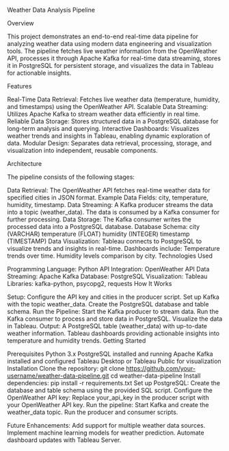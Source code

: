 Weather Data Analysis Pipeline

Overview

This project demonstrates an end-to-end real-time data pipeline for analyzing weather data using modern data engineering and visualization tools. The pipeline fetches live weather information from the OpenWeather API, processes it through Apache Kafka for real-time data streaming, stores it in PostgreSQL for persistent storage, and visualizes the data in Tableau for actionable insights.

Features

Real-Time Data Retrieval: Fetches live weather data (temperature, humidity, and timestamps) using the OpenWeather API.
Scalable Data Streaming: Utilizes Apache Kafka to stream weather data efficiently in real time.
Reliable Data Storage: Stores structured data in a PostgreSQL database for long-term analysis and querying.
Interactive Dashboards: Visualizes weather trends and insights in Tableau, enabling dynamic exploration of data.
Modular Design: Separates data retrieval, processing, storage, and visualization into independent, reusable components.

Architecture

The pipeline consists of the following stages:

Data Retrieval:
The OpenWeather API fetches real-time weather data for specified cities in JSON format.
Example Data Fields: city, temperature, humidity, timestamp.
Data Streaming:
A Kafka producer streams the data into a topic (weather_data).
The data is consumed by a Kafka consumer for further processing.
Data Storage:
The Kafka consumer writes the processed data into a PostgreSQL database.
Database Schema:
city (VARCHAR)
temperature (FLOAT)
humidity (INTEGER)
timestamp (TIMESTAMP)
Data Visualization:
Tableau connects to PostgreSQL to visualize trends and insights in real-time.
Dashboards include:
Temperature trends over time.
Humidity levels comparison by city.
Technologies Used

Programming Language: Python
API Integration: OpenWeather API
Data Streaming: Apache Kafka
Database: PostgreSQL
Visualization: Tableau
Libraries: kafka-python, psycopg2, requests
How It Works

Setup:
Configure the API key and cities in the producer script.
Set up Kafka with the topic weather_data.
Create the PostgreSQL database and table schema.
Run the Pipeline:
Start the Kafka producer to stream data.
Run the Kafka consumer to process and store data in PostgreSQL.
Visualize the data in Tableau.
Output:
A PostgreSQL table (weather_data) with up-to-date weather information.
Tableau dashboards providing actionable insights into temperature and humidity trends.
Getting Started

Prerequisites
Python 3.x
PostgreSQL installed and running
Apache Kafka installed and configured
Tableau Desktop or Tableau Public for visualization
Installation
Clone the repository:
git clone https://github.com/your-username/weather-data-pipeline.git
cd weather-data-pipeline
Install dependencies:
pip install -r requirements.txt
Set up PostgreSQL:
Create the database and table schema using the provided SQL script.
Configure the OpenWeather API key:
Replace your_api_key in the producer script with your OpenWeather API key.
Run the pipeline:
Start Kafka and create the weather_data topic.
Run the producer and consumer scripts.

Future Enhancements:
Add support for multiple weather data sources.
Implement machine learning models for weather prediction.
Automate dashboard updates with Tableau Server.
